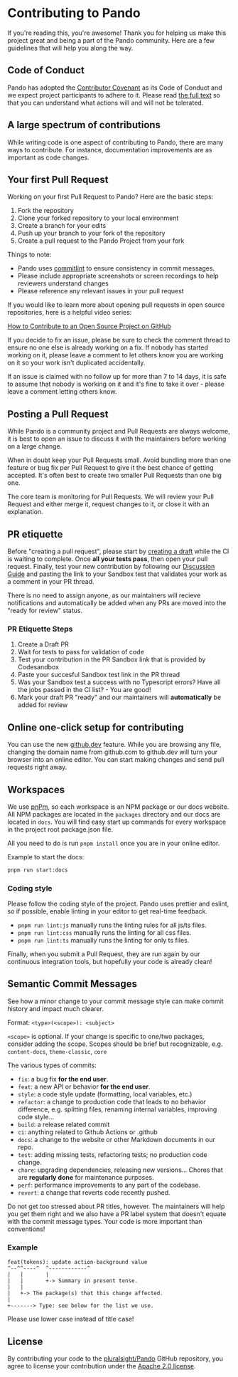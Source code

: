 # Contributing to Pando

If you're reading this, you're awesome! Thank you for helping us make this project great and being a part of the Pando community. Here are a few guidelines that will help you along the way.

## Code of Conduct

Pando has adopted the [Contributor Covenant](https://www.contributor-covenant.org/) as its Code of Conduct and we expect project participants to adhere to it.
Please read [the full text](/CODE_OF_CONDUCT.md) so that you can understand what actions will and will not be tolerated.

## A large spectrum of contributions

While writing code is one aspect of contributing to Pando, there are many ways to contribute. For instance, documentation improvements are as important as code changes.

## Your first Pull Request

Working on your first Pull Request to Pando? Here are the basic steps:

1. Fork the repository
1. Clone your forked repository to your local environment
1. Create a branch for your edits
1. Push up your branch to your fork of the repository
1. Create a pull request to the Pando Project from your fork

Things to note:

- Pando uses [commitlint](https://commitlint.js.org/) to ensure consistency in commit messages.
- Please include appropriate screenshots or screen recordings to help reviewers understand changes
- Please reference any relevant issues in your pull request

If you would like to learn more about opening pull requests in open source repositories, here is a helpful video series:

[How to Contribute to an Open Source Project on GitHub](https://egghead.io/courses/how-to-contribute-to-an-open-source-project-on-github)

If you decide to fix an issue, please be sure to check the comment thread to ensure no one else is already working on a fix. If nobody has started working on it, please leave a comment to let others know you are working on it so your work isn't duplicated accidentally.

If an issue is claimed with no follow up for more than 7 to 14 days, it is safe to assume that nobody is working on it and it's fine to take it over - please leave a comment letting others know.

## Posting a Pull Request

While Pando is a community project and Pull Requests are always welcome, it is best to open an issue to discuss it with the maintainers before working on a large change.

When in doubt keep your Pull Requests small. Avoid bundling more than one feature or bug fix per Pull Request to give it the best chance of getting accepted. It's often best to create two smaller Pull Requests than one big one.

The core team is monitoring for Pull Requests. We will review your Pull Request and either merge it, request changes to it, or close it with an explanation.

## PR etiquette

Before "creating a pull request", please start by [creating a draft](https://github.blog/2019-02-14-introducing-draft-pull-requests/) while the CI is waiting to complete. Once **all your tests pass**, then open your pull request. Finally, test your new contribution by following our [Discussion Guide](https://github.com/pluralsight/pando/discussions/1052) and pasting the link to your Sandbox test that validates your work as a comment in your PR thread.

There is no need to assign anyone, as our maintainers will recieve notifications and automatically be added when any PRs are moved into the "ready for review" status.

### PR Etiquette Steps

1. Create a Draft PR
2. Wait for tests to pass for validation of code
3. Test your contribution in the PR Sandbox link that is provided by Codesandbox
4. Paste your succesful Sandbox test link in the PR thread
5. Was your Sandbox test a success with no Typescript errors? Have all the jobs passed in the CI list? - You are good!
6. Mark your draft PR "ready" and our maintainers will **automatically** be added for review

## Online one-click setup for contributing

You can use the new [github.dev](https://github.dev/pluralsight/Pando) feature. While you are browsing any file, changing the domain name from github.com to github.dev will turn your browser into an online editor. You can start making changes and send pull requests right away.

## Workspaces

We use [pnPm](https://pnpm.io/), so each workspace is an NPM package or our docs website. All NPM packages are located in the `packages` directory and our docs are located in `docs`. You will find easy start up commands for every workspace in the project root package.json file.

All you need to do is run `pnpm install` once you are in your online editor.

Example to start the docs:

```bash
pnpm run start:docs
```

### Coding style

Please follow the coding style of the project. Pando uses prettier and eslint, so if possible, enable linting in your editor to get real-time feedback.

- `pnpm run lint:js` manually runs the linting rules for all js/ts files.
- `pnpm run lint:css` manually runs the linting for all css files.
- `pnpm run lint:ts` manually runs the linting for only ts files.

Finally, when you submit a Pull Request, they are run again by our continuous integration tools, but hopefully your code is already clean!

## Semantic Commit Messages

See how a minor change to your commit message style can make commit history and impact much clearer.

Format: `<type>(<scope>): <subject>`

`<scope>` is optional. If your change is specific to one/two packages, consider adding the scope. Scopes should be brief but recognizable, e.g. `content-docs`, `theme-classic`, `core`

The various types of commits:

- `fix`: a bug fix **for the end user**.
- `feat`: a new API or behavior **for the end user**.
- `style`: a code style update (formatting, local variables, etc.)
- `refactor`: a change to production code that leads to no behavior difference, e.g. splitting files, renaming internal variables, improving code style...
- `build`: a release related commit
- `ci`: anything related to Github Actions or .github
- `docs`: a change to the website or other Markdown documents in our repo.
- `test`: adding missing tests, refactoring tests; no production code change.
- `chore`: upgrading dependencies, releasing new versions... Chores that are **regularly done** for maintenance purposes.
- `perf`: performance improvements to any part of the codebase.
- `revert`: a change that reverts code recently pushed.

Do not get too stressed about PR titles, however. The maintainers will help you get them right and we also have a PR label system that doesn't equate with the commit message types. Your code is more important than conventions!

### Example

```text
feat(tokens): update action-background value
^--^^----^  ^------------^
|   |       |
|   |       +-> Summary in present tense.
|   |
|   +-> The package(s) that this change affected.
|
+-------> Type: see below for the list we use.
```

Please use lower case instead of title case!

## License

By contributing your code to the [pluralsight/Pando](https://github.com/pluralsight/pando) GitHub repository, you agree to license your contribution under the [Apache 2.0 license](/LICENSE).
